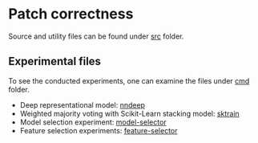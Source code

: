 # Patch correctness

Source and utility files can be found under [src](./src) folder.

## Experimental files

To see the conducted experiments, one can examine the files under [cmd](./cmd) folder.

- Deep representational model: [nndeep](./cmd/train/nndeep.py)
- Weighted majority voting with Scikit-Learn stacking model: [sktrain](./cmd/train/sktrain.py)
- Model selection experiment: [model-selector](./cmd/models/selector.py)
- Feature selection experiments: [feature-selector](./cmd/features/selector.py)
